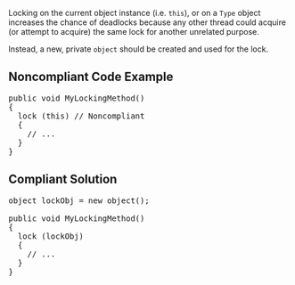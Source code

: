 Locking on the current object instance (i.e. `this`), or on a `Type` object increases the chance of deadlocks because any
other thread could acquire (or attempt to acquire) the same lock for another unrelated purpose. 

Instead, a new, private `object` should be created and used for the lock.

## Noncompliant Code Example

<pre>
public void MyLockingMethod()
{
  lock (this) // Noncompliant
  {
    // ...
  }
}
</pre>

## Compliant Solution

<pre>
object lockObj = new object();

public void MyLockingMethod()
{
  lock (lockObj)
  {
    // ...
  }
}
</pre>